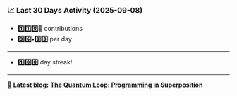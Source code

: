 <!--START_STATS-->
### 📈 Last 30 Days Activity (2025-09-08)  
- **1️⃣1️⃣0️⃣🎱** contributions  
- **3️⃣6️⃣•9️⃣3️⃣** per day
---
- **1️⃣0️⃣0️⃣** day streak!
---
📝 **Latest blog:** [**The Quantum Loop: Programming in Superposition**](https://andriak.com/blog/quantum-loop)
<!--END_STATS-->
